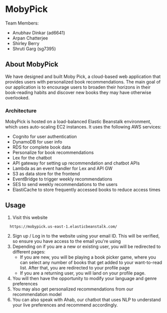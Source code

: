 # MobyPick

Team Members:

- Anubhav Dinkar (ad6641)
- Arpan Chatterjee
- Shirley Berry
- Shruti Garg (sg7395)


## About MobyPick

We have designed and built Moby Pick, a cloud-based web application that provides users with personalized book recommendations. The main goal of our application is to encourage users to broaden their horizons in their book-reading habits and discover new books they may have otherwise overlooked.

### Architecture

MobyPick is hosted on a load-balanced Elastic Beanstalk environment, which uses auto-scaling EC2 instances. It uses the following AWS services:
- Cognito for user authentication
- DynamoDB for user info
- RDS for complete book data
- Personalize for book recommendations
- Lex for the chatbot
- API gateway for setting up recommendation and chatbot APIs
- Lambda as an event handler for Lex and API GW
- S3 as data store for the frontend
- EventBridge to trigger weekly recommendations
- SES to send weekly recommendations to the users
- ElastiCache to store frequently accessed books to reduce access times


## Usage

1. Visit this website

```
  https://mobypick.us-east-1.elasticbeanstalk.com/
```

2. Sign up / Log in to the website using your email ID. This will be verified, so ensure you have access to the email you're using
3. Depending on if you are a new or existing user, you will be redirected to different pages:
   - If you are new, you will be playing a book picker game, where you can select any number of books that get added to your want-to-read list. After that, you are redirected to your profile page
   - If you are a returning user, you will land on your profile page.
4. You will then have the opportunity to modify your language and genre preferences
5. You may also get personalized recommendations from our recommendation model
6. You can also speak with Ahab, our chatbot that uses NLP to understand your live preferences and recommend accordingly.


   
 


